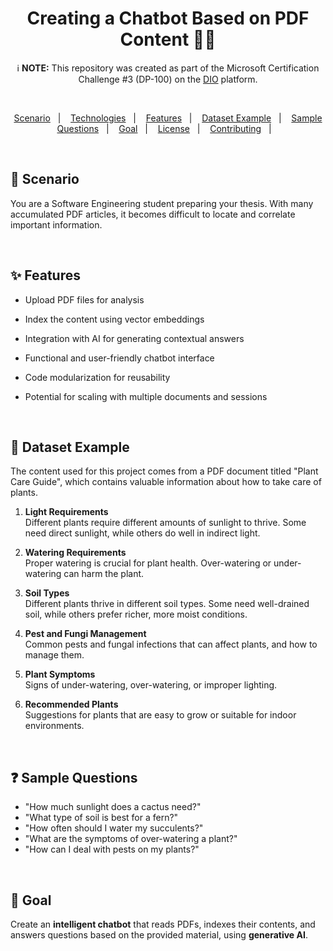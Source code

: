 <h1 align="center">Creating a Chatbot Based on PDF Content 🤖📓</h1> 

<p align="center">
  ℹ️ <strong>NOTE:</strong> This repository was created as part of the Microsoft Certification Challenge #3 (DP-100) on the <a href="https://dio.me">DIO</a> platform.
</p>

<br>

<p align="center">  
  <a href="#-scenarios">Scenario</a>&nbsp;&nbsp;&nbsp;|&nbsp;&nbsp;&nbsp;
  <a href="#-technologies">Technologies</a>&nbsp;&nbsp;&nbsp;|&nbsp;&nbsp;&nbsp;
  <a href="#-features">Features</a>&nbsp;&nbsp;&nbsp;|&nbsp;&nbsp;&nbsp;
  <a href="#-dataset-example">Dataset Example</a>&nbsp;&nbsp;&nbsp;|&nbsp;&nbsp;&nbsp;
  <a href="#-sample-questions">Sample Questions</a>&nbsp;&nbsp;&nbsp;|&nbsp;&nbsp;&nbsp;
  <a href="#-goal">Goal</a>&nbsp;&nbsp;&nbsp;|&nbsp;&nbsp;&nbsp;
  <a href="#-license">License</a>&nbsp;&nbsp;&nbsp;|&nbsp;&nbsp;&nbsp;
  <a href="#-contributing">Contributing</a>&nbsp;&nbsp;&nbsp;|&nbsp;&nbsp;&nbsp;
</p>

<br>

## 📸 Scenario
You are a Software Engineering student preparing your thesis. With many accumulated PDF articles, it becomes difficult to locate and correlate important information.

<br>

## ✨ Features

- Upload PDF files for analysis
- Index the content using vector embeddings
- Integration with AI for generating contextual answers
- Functional and user-friendly chatbot interface
- Code modularization for reusability
- Potential for scaling with multiple documents and sessions

  <br>

## 💾 Dataset Example

The content used for this project comes from a PDF document titled "Plant Care Guide", which contains valuable information about how to take care of plants.

1. **Light Requirements**  
   Different plants require different amounts of sunlight to thrive. Some need direct sunlight, while others do well in indirect light.

2. **Watering Requirements**  
   Proper watering is crucial for plant health. Over-watering or under-watering can harm the plant.

3. **Soil Types**  
   Different plants thrive in different soil types. Some need well-drained soil, while others prefer richer, more moist conditions.

4. **Pest and Fungi Management**  
   Common pests and fungal infections that can affect plants, and how to manage them.

5. **Plant Symptoms**  
   Signs of under-watering, over-watering, or improper lighting.

6. **Recommended Plants**  
   Suggestions for plants that are easy to grow or suitable for indoor environments.


  <br>


  ## ❓ Sample Questions
  
- "How much sunlight does a cactus need?"
- "What type of soil is best for a fern?"
- "How often should I water my succulents?"
- "What are the symptoms of over-watering a plant?"
- "How can I deal with pests on my plants?"

<br>

## 🎯 Goal
Create an **intelligent chatbot** that reads PDFs, indexes their contents, and answers questions based on the provided material, using **generative AI**.
